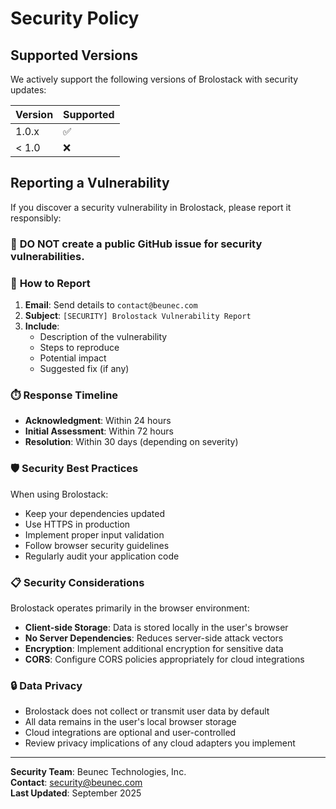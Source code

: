 # Security Policy

## Supported Versions

We actively support the following versions of Brolostack with security updates:

| Version | Supported          |
| ------- | ------------------ |
| 1.0.x   | :white_check_mark: |
| < 1.0   | :x:                |

## Reporting a Vulnerability

If you discover a security vulnerability in Brolostack, please report it responsibly:

### 🚨 **DO NOT** create a public GitHub issue for security vulnerabilities.

### 📧 **How to Report**

1. **Email**: Send details to `contact@beunec.com`
2. **Subject**: `[SECURITY] Brolostack Vulnerability Report`
3. **Include**:
   - Description of the vulnerability
   - Steps to reproduce
   - Potential impact
   - Suggested fix (if any)

### ⏱️ **Response Timeline**

- **Acknowledgment**: Within 24 hours
- **Initial Assessment**: Within 72 hours
- **Resolution**: Within 30 days (depending on severity)

### 🛡️ **Security Best Practices**

When using Brolostack:

- Keep your dependencies updated
- Use HTTPS in production
- Implement proper input validation
- Follow browser security guidelines
- Regularly audit your application code

### 📋 **Security Considerations**

Brolostack operates primarily in the browser environment:

- **Client-side Storage**: Data is stored locally in the user's browser
- **No Server Dependencies**: Reduces server-side attack vectors
- **Encryption**: Implement additional encryption for sensitive data
- **CORS**: Configure CORS policies appropriately for cloud integrations

### 🔒 **Data Privacy**

- Brolostack does not collect or transmit user data by default
- All data remains in the user's local browser storage
- Cloud integrations are optional and user-controlled
- Review privacy implications of any cloud adapters you implement

---

**Security Team**: Beunec Technologies, Inc.  
**Contact**: security@beunec.com  
**Last Updated**: September 2025
